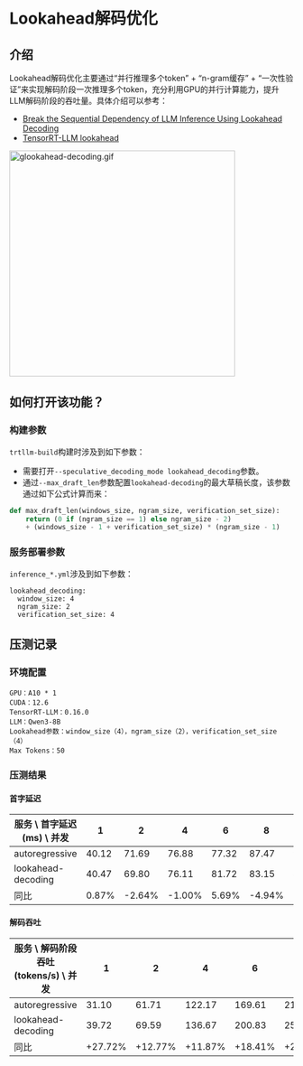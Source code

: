 # Lookahead解码优化

## 介绍

Lookahead解码优化主要通过“并行推理多个token” + “n-gram缓存” +
“一次性验证”来实现解码阶段一次推理多个token，充分利用GPU的并行计算能力，提升LLM解码阶段的吞吐量。具体介绍可以参考：

* [Break the Sequential Dependency of LLM Inference Using Lookahead Decoding](https://lmsys.org/blog/2023-11-21-lookahead-decoding/)
* [TensorRT-LLM lookahead](../third_party/TensorRT-LLM/examples/lookahead/README.md)

<img src="lookahead-decoding.gif" alt="glookahead-decoding.gif" height="400"/>

## 如何打开该功能？

### 构建参数

`trtllm-build`构建时涉及到如下参数：

* 需要打开`--speculative_decoding_mode lookahead_decoding`参数。
* 通过`--max_draft_len`参数配置`lookahead-decoding`的最大草稿长度，该参数通过如下公式计算而来：

```python
def max_draft_len(windows_size, ngram_size, verification_set_size):
    return (0 if (ngram_size == 1) else ngram_size - 2)
    + (windows_size - 1 + verification_set_size) * (ngram_size - 1)
```

### 服务部署参数

`inference_*.yml`涉及到如下参数：

```
lookahead_decoding:
  window_size: 4
  ngram_size: 2
  verification_set_size: 4
```

## 压测记录

### 环境配置

```
GPU：A10 * 1
CUDA：12.6
TensorRT-LLM：0.16.0
LLM：Qwen3-8B
Lookahead参数：window_size（4），ngram_size（2），verification_set_size（4）
Max Tokens：50
```

### 压测结果

#### 首字延迟

| 服务 \ 首字延迟(ms) \ 并发 | 1     | 2      | 4      | 6     | 8      | 10      | 16      |
|--------------------|-------|--------|--------|-------|--------|---------|---------|
| autoregressive     | 40.12 | 71.69  | 76.88  | 77.32 | 87.47  | 96.88   | 142.59  |
| lookahead-decoding | 40.47 | 69.80  | 76.11  | 81.72 | 83.15  | 85.29   | 108.16  |
| 同比                 | 0.87% | -2.64% | -1.00% | 5.69% | -4.94% | -11.96% | -24.15% |

#### 解码吞吐

| 服务 \ 解码阶段吞吐(tokens/s) \ 并发 | 1       | 2       | 4       | 6       | 8       | 10      | 16      |
|----------------------------|---------|---------|---------|---------|---------|---------|---------|
| autoregressive             | 31.10   | 61.71   | 122.17  | 169.61  | 210.61  | 262.98  | 417.92  |
| lookahead-decoding         | 39.72   | 69.59   | 136.67  | 200.83  | 258.66  | 315.89  | 475.54  |
| 同比                         | +27.72% | +12.77% | +11.87% | +18.41% | +22.81% | +20.12% | +13.79% |